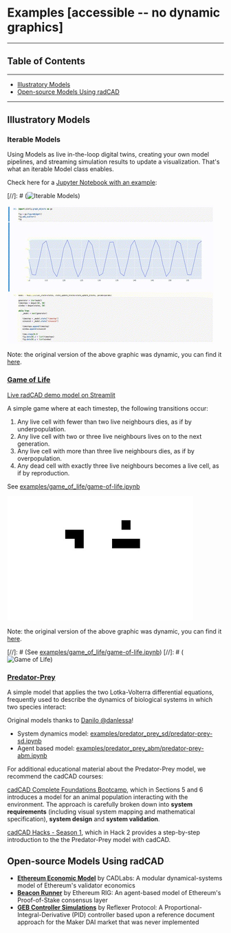 # Examples [accessible -- no dynamic graphics]

---

## Table of Contents

---

 - [Illustratory Models](#illustratory-models)
 - [Open-source Models Using radCAD](#open-source-models-using-radcad)

---

## Illustratory Models

### Iterable Models

Using Models as live in-the-loop digital twins, creating your own model pipelines, and streaming simulation results to update a visualization. That's what an iterable Model class enables.

Check here for a [Jupyter  Notebook with an example](https://github.com/CADLabs/radCAD/blob/master/examples/iterable_models/iterable-models.ipynb):

[//]: # (![Iterable Models](https://github.com/CADLabs/radCAD/blob/master/examples/iterable_models/iterable-models.gif))


![Iterable Models](images/iterable-models.jpg)

Note: the original version of the above graphic was dynamic, you can find it [here](images/iterable-models.gif).

### [Game of Life](https://www.conwaylife.com/)

[Live radCAD demo model on Streamlit](https://share.streamlit.io/benschza/radcad/examples/streamlit/game_of_life/app.py)

A simple game where at each timestep, the following transitions occur:

1. Any live cell with fewer than two live neighbours dies, as if by underpopulation.
2. Any live cell with two or three live neighbours lives on to the next generation.
3. Any live cell with more than three live neighbours dies, as if by overpopulation.
4. Any dead cell with exactly three live neighbours becomes a live cell, as if by reproduction.


See [examples/game_of_life/game-of-life.ipynb](https://github.com/CADLabs/radCAD/blob/master/examples/game_of_life/game-of-life.ipynb)

![Game of Life](images/game-of-life.jpg)

Note: the original version of the above graphic was dynamic, you can find it [here](images/game-of-life.gif).

[//]: # (See [examples/game_of_life/game-of-life.ipynb](examples/game-of-life/game-of-life.ipynb))
[//]: # (![Game of Life](https://github.com/CADLabs/radCAD/blob/master/examples/game_of_life/game-of-life.gif))

### [Predator-Prey](https://en.wikipedia.org/wiki/Lotka%E2%80%93Volterra_equations)

A simple model that applies the two Lotka-Volterra differential equations, frequently used to describe the dynamics of biological systems in which two species interact:

Original models thanks to [Danilo @danlessa](https://github.com/danlessa/)!

* System dynamics model: [examples/predator_prey_sd/predator-prey-sd.ipynb](examples/predator_prey_sd/predator-prey-sd.ipynb)
* Agent based model: [examples/predator_prey_abm/predator-prey-abm.ipynb](examples/predator_prey_abm/predator-prey-abm.ipynb)

For additional educational material about the Predator-Prey model, we recommend the cadCAD courses:

[cadCAD Complete Foundations Bootcamp](https://www.cadcad.education/course/bootcamp), which in Sections 5 and 6 introduces a model for an animal population interacting with the environment. The approach is carefully broken down into **system requirements** (including visual system mapping and mathematical specification), **system design** and **system validation**.

[cadCAD Hacks - Season 1](https://www.cadcad.education/course/cadcad-hacks), which in Hack 2 provides a step-by-step introduction to the the Predator-Prey model with cadCAD.



## Open-source Models Using radCAD

* **[Ethereum Economic Model](https://github.com/CADLabs/ethereum-economic-model)** by CADLabs: A modular dynamical-systems model of Ethereum's validator economics
* **[Beacon Runner](https://github.com/ethereum/beaconrunner)** by Ethereum RIG: An agent-based model of Ethereum's Proof-of-Stake consensus layer
* **[GEB Controller Simulations](https://github.com/reflexer-labs/geb-simulations)** by Reflexer Protocol: A Proportional-Integral-Derivative (PID) controller based upon a reference document approach for the Maker DAI market that was never implemented